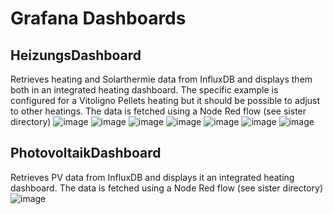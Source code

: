 # Grafana Dashboards

## HeizungsDashboard
Retrieves heating and Solarthermie data from InfluxDB and displays them both in an integrated heating dashboard.
The specific example is configured for a Vitoligno Pellets heating but it should be possible to adjust to other heatings.
The data is fetched using a Node Red flow (see sister directory)
![image](https://user-images.githubusercontent.com/13353725/180777441-39321a97-49d0-4643-a4c5-829befc5e2f2.png)
![image](https://user-images.githubusercontent.com/13353725/180777591-e3c4b1a8-397f-40c9-917e-6ac83ea4b0ff.png)
![image](https://user-images.githubusercontent.com/13353725/180777719-602039d8-6b20-4748-896d-7324b9dd4038.png)
![image](https://user-images.githubusercontent.com/13353725/180777812-778db795-9a60-4384-90d8-ad59a61651bb.png)
![image](https://user-images.githubusercontent.com/13353725/180777884-298fd200-8e19-4e9a-93bb-0d952c2cc6d9.png)
![image](https://user-images.githubusercontent.com/13353725/180778013-fc2fc8bc-a5e5-4dde-b0a8-1e88bc7e3ace.png)
![image](https://user-images.githubusercontent.com/13353725/180778065-5d047d5a-e50a-485c-9d0b-1c9ff0bde859.png)


## PhotovoltaikDashboard
Retrieves PV data from InfluxDB and displays it an integrated heating dashboard.
The data is fetched using a Node Red flow (see sister directory)
![image](https://user-images.githubusercontent.com/13353725/180774991-a96eb650-9576-4eaa-a2c3-5dacfac95d37.png)
